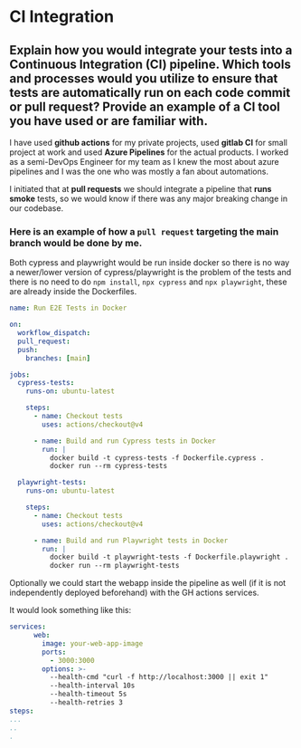 # CI Integration

## Explain how you would integrate your tests into a Continuous Integration (CI) pipeline. Which tools and processes would you utilize to ensure that tests are automatically run on each code commit or pull request? Provide an example of a CI tool you have used or are familiar with.

I have used **github actions** for my private projects, used **gitlab CI** for small project at work and used **Azure Pipelines** for the actual products. I worked as a semi-DevOps Engineer for my team as I knew the most about azure pipelines and I was the one who was mostly a fan about automations.

I initiated that at **pull requests** we should integrate a pipeline that **runs smoke** tests, so we would know if there was any major breaking change in our codebase.

### Here is an example of how a `pull request` targeting the main branch would be done by me.

Both cypress and playwright would be run inside docker so there is no way a newer/lower version of cypress/playwright is the problem of the tests and there is no need to do `npm install`, `npx cypress` and `npx playwright`, these are already inside the Dockerfiles.

```yml
name: Run E2E Tests in Docker

on:
  workflow_dispatch:
  pull_request:
  push:
    branches: [main]

jobs:
  cypress-tests:
    runs-on: ubuntu-latest

    steps:
      - name: Checkout tests
        uses: actions/checkout@v4

      - name: Build and run Cypress tests in Docker
        run: |
          docker build -t cypress-tests -f Dockerfile.cypress .
          docker run --rm cypress-tests

  playwright-tests:
    runs-on: ubuntu-latest

    steps:
      - name: Checkout tests
        uses: actions/checkout@v4

      - name: Build and run Playwright tests in Docker
        run: |
          docker build -t playwright-tests -f Dockerfile.playwright .
          docker run --rm playwright-tests
```

Optionally we could start the webapp inside the pipeline as well (if it is not independently deployed beforehand) with the GH actions services.

It would look something like this: 
```yml
services:
      web:
        image: your-web-app-image
        ports:
          - 3000:3000
        options: >-
          --health-cmd "curl -f http://localhost:3000 || exit 1"
          --health-interval 10s
          --health-timeout 5s
          --health-retries 3
steps:
...
..
.
```